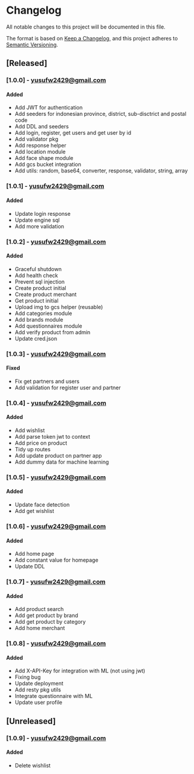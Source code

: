 # Changelog
All notable changes to this project will be documented in this file.

The format is based on [Keep a Changelog](https://keepachangelog.com/en/1.0.0/),
and this project adheres to [Semantic Versioning](https://semver.org/spec/v2.0.0.html).


## [Released]
### [1.0.0] - yusufw2429@gmail.com
#### Added
- Add JWT for authentication
- Add seeders for indonesian province, district, sub-disctrict and postal code
- Add DDL and seeders
- Add login, register, get users and get user by id
- Add validator pkg
- Add response helper
- Add location module
- Add face shape module
- Add gcs bucket integration
- Add utils: random, base64, converter, response, validator, string, array

### [1.0.1] - yusufw2429@gmail.com
#### Added
- Update login response
- Update engine sql
- Add more validation

### [1.0.2] - yusufw2429@gmail.com
#### Added
- Graceful shutdown
- Add health check
- Prevent sql injection
- Create product initial
- Create product merchant
- Get product initial
- Upload img to gcs helper (reusable)
- Add categories module
- Add brands module
- Add questionnaires module
- Add verify product from admin
- Update cred.json

### [1.0.3] - yusufw2429@gmail.com
#### Fixed
- Fix get partners and users
- Add validation for register user and partner

### [1.0.4] - yusufw2429@gmail.com
#### Added
- Add wishlist
- Add parse token jwt to context
- Add price on product
- Tidy up routes
- Add update product on partner app
- Add dummy data for machine learning

### [1.0.5] - yusufw2429@gmail.com
#### Added
- Update face detection
- Add get wishlist

### [1.0.6] - yusufw2429@gmail.com
#### Added
- Add home page
- Add constant value for homepage
- Update DDL

### [1.0.7] - yusufw2429@gmail.com
#### Added
- Add product search
- Add get product by brand
- Add get product by category
- Add home merchant


### [1.0.8] - yusufw2429@gmail.com
#### Added
- Add X-API-Key for integration with ML (not using jwt)
- Fixing bug
- Update deployment
- Add resty pkg utils
- Integrate questionnaire with ML
- Update user profile

## [Unreleased]
### [1.0.9] - yusufw2429@gmail.com
#### Added
- Delete wishlist
